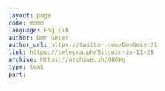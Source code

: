 ```yaml
---
layout: page
code: momo
language: English
author: Der Geier
author_url: https://twitter.com/DerGeier21
link: https://telegra.ph/Bitcoin-is-11-28
archive: https://archive.ph/OH0Wg
type: text
part: 
---
```

